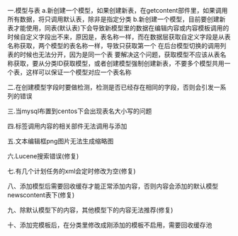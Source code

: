 ﻿一.模型与表
   a.新创建一个模型，如果创建新表，在getcontent部件里，如果调用所有数据，将只调用默认表，除非是指定分类
   b.新创建一个模型，目前要创建新表才能使用，同表(默认表)下会导致新模型里的数据在编辑内容或内容模板调用的时候自定义字段出不来，原因是，表名称一样，而在数据层获取自定义字段是从表名称获取，两个模型的表名称一样，导致只获取第一个
     在后台模型切换的调用列表的时候也无法分开，因为是同一个表
	 要解决这个问题，获取模型不应该从表名称获取，要从分类ID获取模型，或者创建模型强制创建新表，不要多个模型共用一个表，这样可以保证一个模型对应一个表名称

二.在创建模型字段时要做检测，检测是否已经存在相同的字段，否则会引发一系列的错误

三.当mysql布置到centos下会出现表名大小写的问题

四.标签调用内容的相关部件无法调用与添加

五.文本编辑框png图片无法生成缩略图

六.Lucene搜索错误(修复)

七.有几个计划任务的xml会定时修改为空(修复)

八、添加模型后需要回收缓存才能正常添加内容，否则内容会添加的默认模型newscontent表下(修复)

九、除默认模型下的内容，其他模型下的内容无法推荐(修复)

十、添加完模板后，在分类里修改成刚添加的模板不启用，需要回收缓存池
